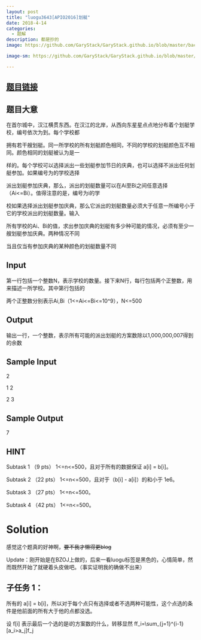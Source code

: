 ```yaml
---
layout: post
title: "luogu3643[APIO2016]划艇"
date: 2018-4-14
categories:
  - 题解
description: 都是抄的
image: https://github.com/GaryStack/GaryStack.github.io/blob/master/background/Other/%E9%9D%9E%E5%8A%A8%E6%BC%AB/31.jpg?raw=true

image-sm: https://github.com/GaryStack/GaryStack.github.io/blob/master/background/Other/%E9%9D%9E%E5%8A%A8%E6%BC%AB/31.jpg?raw=true

---
```


## [题目链接](https://www.lydsy.com/JudgeOnline/problem.php?id=1179)

## 题目大意

在首尔城中，汉江横贯东西。在汉江的北岸，从西向东星星点点地分布着个划艇学校，编号依次为到。每个学校都

拥有若干艘划艇。同一所学校的所有划艇颜色相同，不同的学校的划艇颜色互不相同。颜色相同的划艇被认为是一

样的。每个学校可以选择派出一些划艇参加节日的庆典，也可以选择不派出任何划艇参加。如果编号为的学校选择

派出划艇参加庆典，那么，派出的划艇数量可以在Ai至Bi之间任意选择（Ai<=Bi）。值得注意的是，编号为i的学

校如果选择派出划艇参加庆典，那么它派出的划艇数量必须大于任意一所编号小于它的学校派出的划艇数量。输入

所有学校的Ai、Bi的值，求出参加庆典的划艇有多少种可能的情况，必须有至少一艘划艇参加庆典。两种情况不同

当且仅当有参加庆典的某种颜色的划艇数量不同

## Input

第一行包括一个整数N，表示学校的数量。接下来N行，每行包括两个正整数，用来描述一所学校。其中第行包括的

两个正整数分别表示Ai,Bi（1<=Ai<=Bi<=10^9），N<=500

## Output

输出一行，一个整数，表示所有可能的派出划艇的方案数除以1,000,000,007得到的余数

## Sample Input

2

1 2

2 3

## Sample Output

7

## HINT

Subtask 1 （9 pts） 1<=n<=500，且对于所有的数据保证 a[i] = b[i]。

Subtask 2 （22 pts） 1<=n<=500，且对于（b[i] - a[i]）的和小于 1e6。

Subtask 3 （27 pts） 1<=n<=500。

Subtask 4 （42 pts） 1<=n<=500。

# Solution

感觉这个题真的好神啊，~~要不我才懒得更blog~~

Update：刚开始是在BZOJ上做的，后来一看luogu标签是黑色的，心情简单，然而既然开始了就硬着头皮做吧。（事实证明我的确做不出来）

## 子任务 1：

所有的 a[i] = b[i]，所以对于每个点只有选择或者不选两种可能性，这个点选的条件是他前面的所有大于他的点都没选。

设 f[i] 表示最后一个选的是i的方案数的什么，转移显然 ff_i=\sum_{j=1}^{i-1}[a_i>a_j]f_j
